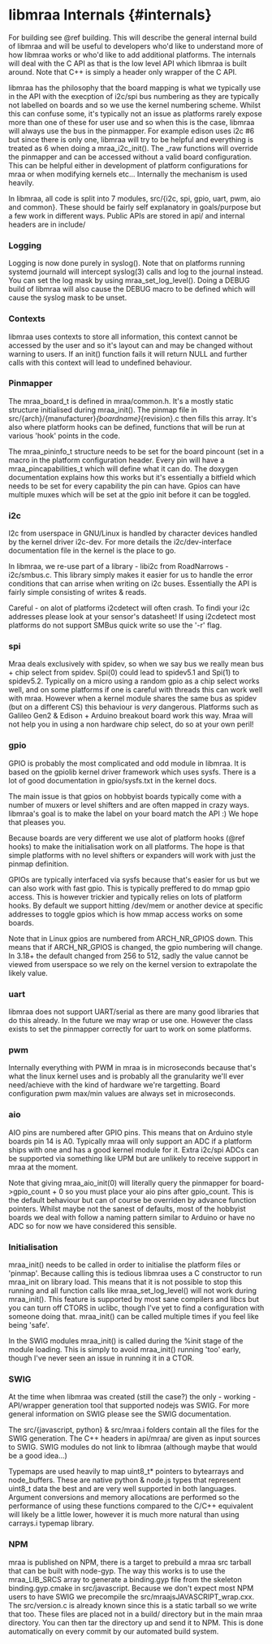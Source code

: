 libmraa Internals                       {#internals}
=================

For building see @ref building. This will describe the general internal build
of libmraa and will be useful to developers who'd like to understand more of
how libmraa works or who'd like to add additional platforms. The internals will
deal with the C API as that is the low level API which libmraa is built around.
Note that C++ is simply a header only wrapper of the C API.

libmraa has the philosophy that the board mapping is what we typically use in
the API with the execption of i2c/spi bus numbering as they are typically not
labelled on boards and so we use the kernel numbering scheme. Whilst this can
confuse some, it's typically not an issue as platforms rarely expose more than
one of these for user use and so when this is the case, libmraa will always use
the bus in the pinmapper. For example edison uses i2c #6 but since there is
only one, libmraa will try to be helpful and everything is treated as 6 when
doing a mraa_i2c_init(). The _raw functions will override the pinmapper and can
be accessed without a valid board configuration. This can be helpful either in
development of platform configurations for mraa or when modifying kernels
etc... Internally the mechanism is used heavily.

In libmraa, all code is split into 7 modules, src/{i2c, spi, gpio, uart, pwm,
aio and common}. These should be fairly self explanatory in goals/purpose but a
few work in different ways. Public APIs are stored in api/ and internal headers
are in include/

### Logging ###

Logging is now done purely in syslog(). Note that on platforms running systemd
journald will intercept syslog(3) calls and log to the journal instead. You can
set the log mask by using mraa_set_log_level(). Doing a DEBUG build of libmraa
will also cause the DEBUG macro to be defined which will cause the syslog mask
to be unset.

### Contexts ###

libmraa uses contexts to store all information, this context cannot be accessed
by the user and so it's layout can and may be changed without warning to users.
If an init() function fails it will return NULL and further calls with this
context will lead to undefined behaviour.

### Pinmapper ###

The mraa_board_t is defined in mraa/common.h. It's a mostly static structure
initialised during mraa_init(). The pinmap file in
src/{arch}/{manufacturer}_{boardname}_{revision}.c then fills this array. It's
also where platform hooks can be defined, functions that will be run at various
'hook' points in the code.

The mraa_pininfo_t structure needs to be set for the board pincount (set in a
macro in the platform configuration header. Every pin will have a
mraa_pincapabilities_t which will define what it can do. The doxygen
documentation explains how this works but it's essentially a bitfield which
needs to be set for every capability the pin can have. Gpios can have multiple
muxes which will be set at the gpio init before it can be toggled.

### i2c ###

I2c from userspace in GNU/Linux is handled by character devices handled by the
kernel driver i2c-dev. For more details the i2c/dev-interface documentation
file in the kernel is the place to go.

In libmraa, we re-use part of a library - libi2c from RoadNarrows -
i2c/smbus.c. This library simply makes it easier for us to handle the error
conditions that can arrise when writing on i2c buses. Essentially the API is
fairly simple consisting of writes & reads.

Careful - on alot of platforms i2cdetect will often crash. To findi your i2c
addresses please look at your sensor's datasheet! If using i2cdetect most
platforms do not support SMBus quick write so use the '-r' flag.

### spi ###

Mraa deals exclusively with spidev, so when we say bus we really mean bus +
chip select from spidev. Spi(0) could lead to spidev5.1 and Spi(1) to
spidev5.2. Typically on a micro using a random gpio as a chip select works
well, and on some platforms if one is careful with threads this can work well
with mraa. However when a kernel module shares the same bus as spidev (but on a
different CS) this behaviour is *very* dangerous. Platforms such as Galileo
Gen2 & Edison + Arduino breakout board work this way. Mraa will not help you in
using a non hardware chip select, do so at your own peril!

### gpio ###

GPIO is probably the most complicated and odd module in libmraa. It is based on
the gpiolib kernel driver framework which uses sysfs. There is a lot of good
documentation in gpio/sysfs.txt in the kernel docs.

The main issue is that gpios on hobbyist boards typically come with a number of
muxers or level shifters and are often mapped in crazy ways. libmraa's goal is
to make the label on your board match the API :) We hope that pleases you.

Because boards are very different we use alot of platform hooks (@ref hooks) to
make the initialisation work on all platforms. The hope is that simple
platforms with no level shifters or expanders will work with just the pinmap
definition.

GPIOs are typically interfaced via sysfs because that's easier for us but we
can also work with fast gpio. This is typically preffered to do mmap gpio
access. This is however trickier and typically relies on lots of platform
hooks. By default we support hitting /dev/mem or another device at specific
addresses to toggle gpios which is how mmap access works on some boards.

Note that in Linux gpios are numbered from ARCH_NR_GPIOS down. This means that
if ARCH_NR_GPIOS is changed, the gpio numbering will change. In 3.18+ the
default changed from 256 to 512, sadly the value cannot be viewed from
userspace so we rely on the kernel version to extrapolate the likely value.

### uart ###

libmraa does not support UART/serial as there are many good libraries that do
this already. In the future we may wrap or use one. However the class exists to
set the pinmapper correctly for uart to work on some platforms.

### pwm ###

Internally everything with PWM in mraa is in microseconds because that's what
the linux kernel uses and is probably all the granularity we'll ever
need/achieve with the kind of hardware we're targetting. Board configuration
pwm max/min values are always set in microseconds.

### aio ###

AIO pins are numbered after GPIO pins. This means that on Arduino style boards
pin 14 is A0. Typically mraa will only support an ADC if a platform ships with
one and has a good kernel module for it. Extra i2c/spi ADCs can be supported
via something like UPM but are unlikely to receive support in mraa at the moment.

Note that giving mraa_aio_init(0) will literally query the pinmapper for
board->gpio_count + 0 so you must place your aio pins after gpio_count. This is
the default behaviour but can of course be overriden by advance function
pointers. Whilst maybe not the sanest of defaults, most of the hobbyist boards
we deal with follow a naming pattern similar to Arduino or have no ADC so for
now we have considered this sensible.

### Initialisation ###

mraa_init() needs to be called in order to initialise the platform files or
'pinmap'. Because calling this is tedious libmraa uses a C constructor to run
mraa_init on library load. This means that it is not possible to stop this
running and all function calls like mraa_set_log_level() will not work during
mraa_init(). This feature is supported by most sane compilers and libcs but you
can turn off CTORS in uclibc, though I've yet to find a configuration with
someone doing that. mraa_init() can be called multiple times if you feel like
being 'safe'.

In the SWIG modules mraa_init() is called during the %init stage of the module
loading. This is simply to avoid mraa_init() running 'too' early, though I've
never seen an issue in running it in a CTOR.

### SWIG ###

At the time when libmraa was created (still the case?) the only - working -
API/wrapper generation tool that supported nodejs was SWIG. For more general
information on SWIG please see the SWIG documentation.

The src/{javascript, python} & src/mraa.i folders contain all the files for the
SWIG generation. The C++ headers in api/mraa/ are given as input sources to
SWIG. SWIG modules do not link to libmraa (although maybe that would be a good
idea...)

Typemaps are used heavily to map uint8_t* pointers to bytearrays and
node_buffers. These are native python & node.js types that represent uint8_t
data the best and are very well supported in both languages. Argument
conversions and memory allocations are performed so the performance of using
these functions compared to the C/C++ equivalent will likely be a little lower,
however it is much more natural than using carrays.i typemap library.

### NPM ###

mraa is published on NPM, there is a target to prebuild a mraa src tarball that
can be built with node-gyp. The way this works is to use the mraa_LIB_SRCS
array to generate a binding.gyp file from the skeleton binding.gyp.cmake in
src/javascript. Because we don't expect most NPM users to have SWIG we
precompile the src/mraajsJAVASCRIPT_wrap.cxx. The src/version.c is already
known since this is a static tarball so we write that too. These files are
placed not in a build/ directory but in the main mraa directory. You can then
tar the directory up and send it to NPM. This is done automatically on every
commit by our automated build system.

